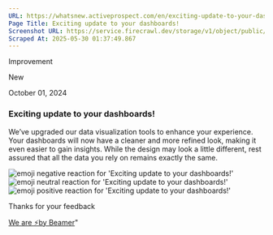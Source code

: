 ```yaml
---
URL: https://whatsnew.activeprospect.com/en/exciting-update-to-your-dashboards-ZJTKKWmZ
Page Title: Exciting update to your dashboards!
Screenshot URL: https://service.firecrawl.dev/storage/v1/object/public/media/screenshot-1d251c45-5522-492f-8d08-d764338c1dce.png
Scraped At: 2025-05-30 01:37:49.867
---
```

Improvement





New




October 01, 2024

### Exciting update to your dashboards!

We’ve upgraded our data visualization tools to enhance your experience. Your dashboards will now have a cleaner and more refined look, making it even easier to gain insights. While the design may look a little different, rest assured that all the data you rely on remains exactly the same.

![emoji negative reaction for 'Exciting update to your dashboards!'](https://app.getbeamer.com/images/emojiNeg.svg)![emoji neutral reaction for 'Exciting update to your dashboards!'](https://app.getbeamer.com/images/emojiNeut.svg)![emoji positive reaction for 'Exciting update to your dashboards!'](https://app.getbeamer.com/images/emojiPos.svg)

Thanks for your feedback

[We are ⚡by Beamer](https://www.getbeamer.com/?ref=watermark_MErKJCnu12412_public&company=ActiveProspect&watermarkRef=powered&utm_term=MErKJCnu12412&utm_content=ActiveProspect&utm_source=standalone&utm_medium=footer&utm_campaign=powered)"

